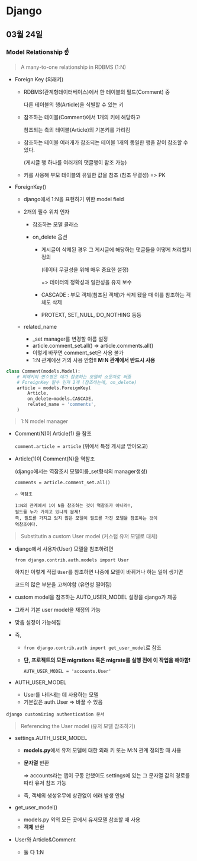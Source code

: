 # Django

## 03월 24일

### Model Relationship ☝

> A many-to-one relationship in RDBMS (1:N)

- Foreign Key (외래키)

  - RDBMS(관계형데이터베이스)에서 한 테이블의 필드(Comment) 중 

    다른 테이블의 행(Article)을 식별할 수 있는 키

  - 참조하는 테이블(Comment)에서 1개의 키에 해당하고 

    참조되는 측의 테이블(Article)의 기본키를 가리킴

  - 참조하는 테이블 여러개가 참조되는 테이블 1개의 동일한 행을 같이 참조할 수 있다.

    (게시글 행 하나를 여러개의 댓글행이 참조 가능)

  - 키를 사용해 부모 테이블의 유일한 값을 참조 (참조 무결성) => PK

- ForeignKey()

  - django에서 1:N을 표현하기 위한 model field

  - 2개의 필수 위치 인자

    - 참조하는 모델 클래스

    - on_delete 옵션

      - 게시글이 삭제된 경우 그 게시글에 해당하는 댓글들을 어떻게 처리할지 정의

        (데이터 무결성을 위해 매우 중요한 설정)

        => 데이터의 정확성과 일관성을 유지 보수

      - CASCADE : 부모 객체(참조된 객체)가 삭제 됐을 때 이를 참조하는 객체도 삭제

      - PROTEXT, SET_NULL, DO_NOTHING 등등

  - related_name

    - _set manager를 변경할 이름 설정
    - article.comment_set.all() => article.comments.all()
    - 이렇게 바꾸면 comment_set은 사용 불가
    - 1:N 관계에선 거의 사용 안함!! **M:N 관계에서 반드시 사용**

```python
class Comment(models.Model):
    # 외래키의 변수명은 얘가 참조하는 모델의 소문자로 써줌
    # ForeignKey 필수 인자 2개 (참조하는애, on_delete)
    article = models.ForeignKey(
        Article,
        on_delete=models.CASCADE,
        related_name = 'comments',
    )
```



> 1:N model manager

- Comment(N)이 Article(1) 을 참조

  `comment.article = article`  (위에서 특정 게시글 받아오고)

- Article(1)이 Comment(N)을 역참조

  (django에서는 역참조시 모델이름_set형식의 manager생성)

  `comments = article.comment_set.all()`
  
  ```text
  ✍ 역참조
  
  1:N의 관계에서 1이 N을 참조하는 것이 역참조가 아니라!,
  필드를 누가 가지고 있냐의 문제!
  즉, 필드를 가지고 있지 않은 모델이 필드를 가진 모델을 참조하는 것이
  역참조이다.
  ```
  
  


> Substitutin a custom User model (커스텀 유저 모델로 대체)

- django에서 사용자(User) 모델을 참조하려면

  `from django.contrib.auth.models import User`

  하지만 이렇게 직접 `User`를 참조하면 나중에 모델이 바뀌거나 하는 일이 생기면 

  코드의 많은 부분을 고쳐야함 (유연성 떨어짐)

- custom model을 참조하는 AUTO_USER_MODEL 설정을 django가 제공

- 그래서 기본 user model을 재정의 가능

- 맞춤 설정이 가능해짐

- 즉,

  - `from django.contrib.auth import get_user_model`로 참조

  - **단, 프로젝트의 모든 migrations 혹은 migrate를 실행 전에 이 작업을 해야함!**

    `AUTH_USER_MODEL = 'accounts.User'`

- AUTH_USER_MODEL

  - User를 나타내는 데 사용하는 모델
  - 기본값은 auth.User => 바꿀 수 있음

`django customizing authentication 문서`



> Referencing the User model (유저 모델 참조하기)

- settings.AUTH_USER_MODEL

  - **models.py**에서 유저 모델에 대한 외래 키 또는 M:N 관계 정의할 때 사용

  - **문자열** 반환 

    => accounts라는 앱이 구동 안했어도 settings에 있는 그 문자열 값의 경로를 따라 유저 참조 가능

  - 즉, 객체의 생성유무에 상관없이 에러 발생 안남

- get_user_model()

  - models.py 외의 모든 곳에서 유저모델 참조할 때 사용
  - **객체** 반환
  
- User와 Article&Comment

  - 둘 다 1:N